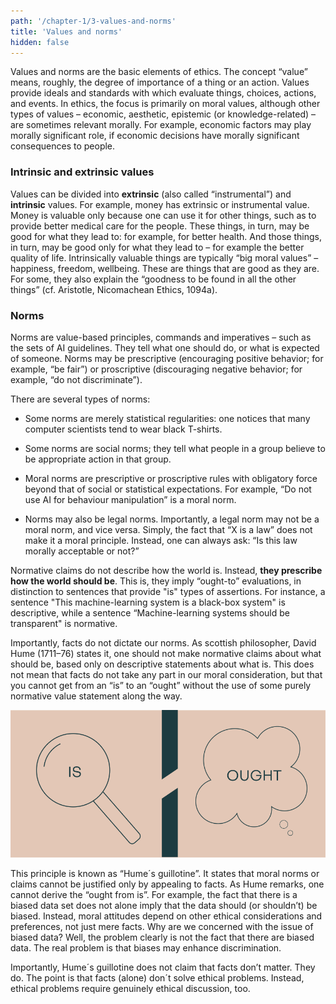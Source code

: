 ```yaml
---
path: '/chapter-1/3-values-and-norms'
title: 'Values and norms'
hidden: false
---
```


<hero-icon heroIcon='chap1'/>

<styled-text>

Values and norms are the basic elements of ethics. The concept “value” means, roughly, the degree of
importance of a thing or an action. Values provide ideals and standards with which evaluate things, choices,
actions, and events. In ethics, the focus is primarily on moral values, although other types of values
– economic, aesthetic, epistemic (or knowledge-related) – are sometimes relevant morally. For example,
economic factors may play morally significant role, if economic decisions have morally significant
consequences to people.

### Intrinsic and extrinsic values

Values can be divided into **extrinsic** (also called “instrumental”) and **intrinsic** values. For example, money
has extrinsic or instrumental value. Money is valuable only because one can use it for other things, such as
to provide better medical care for the people. These things, in turn, may be good for what they lead to: for
example, for better health. And those things, in turn, may be good only for what they lead to – for example
the better quality of life. Intrinsically valuable things are typically “big moral values” – happiness, freedom,
wellbeing. These are things that are good as they are. For some, they also explain the “goodness to be
found in all the other things” (cf. Aristotle, Nicomachean Ethics, 1094a).

### Norms

Norms are value-based principles, commands and imperatives – such as the sets of AI guidelines. They tell
what one should do, or what is expected of someone. Norms may be prescriptive (encouraging positive
behavior; for example, “be fair”) or proscriptive (discouraging negative behavior; for example, “do not
discriminate”).

There are several types of norms:

* Some norms are merely statistical regularities: one notices that many computer scientists tend to
wear black T-shirts.

* Some norms are social norms; they tell what people in a group believe to be appropriate action in
that group.

* Moral norms are prescriptive or proscriptive rules with obligatory force beyond that of social or
statistical expectations. For example, “Do not use AI for behaviour manipulation” is a moral norm.

* Norms may also be legal norms. Importantly, a legal norm may not be a moral norm, and vice
versa. Simply, the fact that “X is a law” does not make it a moral principle. Instead, one can always
ask: “Is this law morally acceptable or not?”

</styled-text>

<text-box icon="philIcon" name="Hume´s guillotine: Facts, value and norms">

Normative claims do not describe how the world is. Instead, **they prescribe how the world should be**. This
is, they imply “ought-to” evaluations, in distinction to sentences that provide "is" types of assertions. For
instance, a sentence "This machine-learning system is a black-box system" is descriptive, while a sentence
“Machine-learning systems should be transparent" is normative.

Importantly, facts do not dictate our norms. As scottish philosopher, David Hume (1711–76) states it, one
should not make normative claims about what should be, based only on descriptive statements about what
is. This does not mean that facts do not take any part in our moral consideration, but that you cannot get
from an “is” to an “ought” without the use of some purely normative value statement along the way.

<img src=../../src/assets/hume-guillotine.svg alt="Hume guillotine">

This principle is known as “Hume´s guillotine”. It states that moral norms or claims cannot be justified only
by appealing to facts. As Hume remarks, one cannot derive the “ought from is”. For example, the fact that
there is a biased data set does not alone imply that the data should (or shouldn’t) be biased. Instead, moral
attitudes depend on other ethical considerations and preferences, not just mere facts. Why are we
concerned with the issue of biased data? Well, the problem clearly is not the fact that there are biased
data. The real problem is that biases may enhance discrimination.

Importantly, Hume´s guillotine does not claim that facts don’t matter. They do. The point is that facts
(alone) don´t solve ethical problems. Instead, ethical problems require genuinely ethical discussion, too.

</text-box>

<quiz id="85149553-407a-4733-a4a0-18d54a4715cd"></quiz>

<quiz id="0e72de1d-165b-4d3e-9e62-1008a83f2e8f"></quiz>

<quiz id="33ef4765-0577-4eed-b8e6-81a96c9a9804"></quiz>
